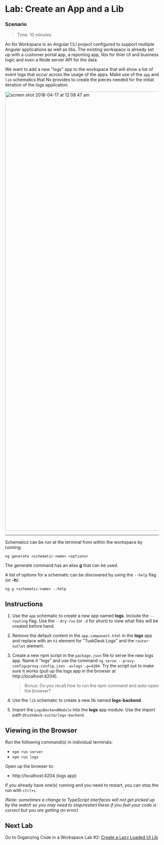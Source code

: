 # Lab: Create an App and a Lib

### Scenario

>  Time: 10 minutes

An Nx Workspace is an Angular CLI project configured to support multiple Angular applications as well as libs. The existing workspace is already set up with a customer portal app, a reporting app, libs for thier UI and business logic and even a Node server API for the data.

We want to add a new "logs" app to the workspace that will show a list of event logs that occur across the usage of the apps. Make use of the `app` and `lib` schematics that Nx provides to create the pieces needed for the initial iteration of the logs application.

<img width="1438" alt="screen shot 2018-04-17 at 12 08 47 am" src="https://user-images.githubusercontent.com/210413/38851596-8b12b1de-41d3-11e8-9b81-de4244d07723.png">

<br/>

---

Schematics can be run at the terminal from within the workspace by running:
```console
ng generate <schematic-name> <options>
```
The generate command has an alias **g** that can be used.

A list of options for a schematic can be discovered by using the `--help` flag (or **-h**):
```console
ng g <schematic-name> --help
```


## Instructions

1. Use the `app` schematic to create a new app named **logs**. Include the `--routing` flag. Use the `--dry-run` (or `-d` for short) to view what files will be created before hand.

1. Remove the default content in the `app.component.html` in the **logs** app and replace with an `h1` element for "TuskDesk Logs" and the `router-outlet` element.

1. Create a new npm script in the `package.json` file to serve the new logs app. Name it "logs" and use the command `ng serve --proxy-config=proxy.config.json -a=logs -p=4204`. Try the script out to make sure it works (pull up the logs app in the browser at http://localhost:4204).

   > Bonus: Do you recall how to run the npm command and auto-open the browser?

1. Use the `lib` schematic to create a new lib named **logs-backend**.

1. Import the `LogsBackendModule` into the **logs** app module. Use the import path `@tuskdesk-suite/logs-backend`.

## Viewing in the Browser


Run the following command(s) in individual terminals:
- `npm run server`
- `npm run logs`

Open up the browser to:
- http://localhost:4204 (logs app)

If you already have one(s) running and you need to restart, you can stop the run with `ctrl+c`.

*(Note: sometimes a change to TypeScript interfaces will not get picked up by the watch so you may need to stop/restart these if you feel your code is correct but you are getting an error)*

## Next Lab
Go to Organizing Code in a Workspace Lab #2: [Create a Lazy Loaded UI Lib](lab-2.md)
